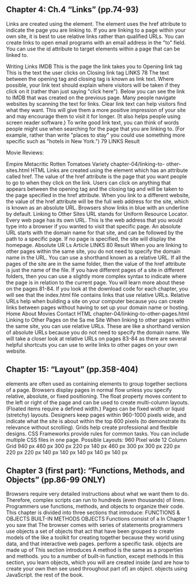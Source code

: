 ## Chapter 4: Ch.4 “Links” (pp.74-93)

Links are created using the element. The element uses the href attribute to indicate the page you are linking to. If you are linking to a page within your own site, it is best to use relative links rather than qualified URLs. You can create links to open email programs with an email address in the "to" field. You can use the id attribute to target elements within a page that can be linked to.

Writing Links IMDB This is the page the link takes you to Opening link tag This is the text the user clicks on Closing link tag LINKS 78 The text between the opening tag and closing tag is known as link text. Where possible, your link text should explain where visitors will be taken if they click on it (rather than just saying "click here"). Below you can see the link to IMDB that was created on the previous page. Many people navigate websites by scanning the text for links. Clear link text can help visitors find what they want. This will give them a more positive impression of your site and may encourage them to visit it for longer. (It also helps people using screen reader software.) To write good link text, you can think of words people might use when searching for the page that you are linking to. (For example, rather than write "places to stay" you could use something more specific such as "hotels in New York.") 79 LINKS Result

Movie Reviews:

Empire
Metacritic
Rotten Tomatoes
Variety
chapter-04/linking-to- other-sites.html HTML Links are created using the element which has an attribute called href. The value of the href attribute is the page that you want people to go to when they click on the link. Users can click on anything that appears between the opening tag and the closing tag and will be taken to the page specified in the href attribute. When you link to a different website, the value of the href attribute will be the full web address for the site, which is known as an absolute URL. Browsers show links in blue with an underline by default. Linking to Other Sites URL stands for Uniform Resource Locator. Every web page has its own URL. This is the web address that you would type into a browser if you wanted to visit that specific page. An absolute URL starts with the domain name for that site, and can be followed by the path to a specific page. If no page is specified, the site will display the homepage. Absolute UR Ls Article LINKS 80 Result When you are linking to other pages within the same site, you do not need to specify the domain name in the URL. You can use a shorthand known as a relative URL. If all the pages of the site are in the same folder, then the value of the href attribute is just the name of the file. If you have different pages of a site in different folders, then you can use a slightly more complex syntax to indicate where the page is in relation to the current page. You will learn more about these on the pages 81-84. If you look at the download code for each chapter, you will see that the index.html file contains links that use relative URLs. Relative URLs help when building a site on your computer because you can create links between pages without having to set up your domain name or hosting.
Home
About
Movies
Contact
HTML chapter-04/linking-to-other-pages.html Linking to Other Pages on the Sa me Site When linking to other pages within the same site, you can use relative URLs. These are like a shorthand version of absolute URLs because you do not need to specify the domain name. We will take a closer look at relative URLs on pages 83-84 as there are several helpful shortcuts you can use to write links to other pages on your own website.






## Chapter 15: “Layout” (pp.358-404)




elements are often used as containing elements to group together sections of a page. Browsers display pages in normal flow unless you specify relative, absolute, or fixed positioning. The float property moves content to the left or right of the page and can be used to create multi-column layouts. (Floated items require a defined width.) Pages can be fixed width or liquid (stretchy) layouts. Designers keep pages within 960-1000 pixels wide, and indicate what the site is about within the top 600 pixels (to demonstrate its relevance without scrolling). Grids help create professional and flexible designs. CSS Frameworks provide rules for common tasks. You can include multiple CSS files in one page. Possible Layouts: 960 Pixel wide 12 Column Grid 940 px 460 px 300 px 220 px 140 px 460 px 300 px 300 px 220 px 220 px 220 px 140 px 140 px 140 px 140 px 140 px

  
  
  
  ## Chapter 3 (first part): “Functions, Methods, and Objects” (pp.86-99 ONLY)
  
  
  Browsers require very detailed instructions about what
we want them to do. Therefore, complex scripts can run
to hundreds (even thousands) of lines. Programmers use
functions, methods, and objects to organize their code.
This chapter is divided into three sections that introduce:
FUNCTIONS & OBJECTS BUILT-IN
METHODS OBJECTS
Functions consist of a In Chapter 1 you saw that The browser comes with
series of statements programmers use objects a set of objects that act
that have been grouped to create models of the like a toolkit for creating
together because they world using data, and that interactive web pages.
perform a specific task. objects are made up of This section introduces
A method is the same as a properties and methods. you to a number of built-in
function, except methods In this section, you learn objects, which you will
are created inside (and are how to create your own then see used throughout
part of) an object. objects using JavaScript. the rest of the book.

  
